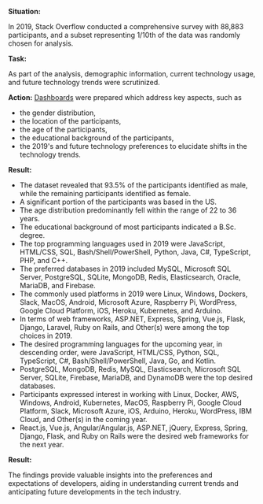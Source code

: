 **Situation:**

In 2019, Stack Overflow conducted a comprehensive survey with 88,883 participants, and a subset representing 1/10th of the data was randomly chosen for analysis.

**Task:**

As part of the analysis, demographic information, current technology usage, and future technology trends were scrutinized.

**Action:**
[Dashboards](https://dataplatform.cloud.ibm.com/dashboards/d99e4ca8-b5dc-475f-9e3d-a0ce25d6ba81/view/0463dc2a26e81ce25cabeee4079879022f302754b2bbd501d6d67b495d317497f36a1699c82c4f0cd9445730a0b8100f9b/) were prepared which address key aspects, such as
- the gender distribution,
- the location of the participants,
- the age of the participants,
- the educational background of the participants,
- the 2019's and future technology preferences to elucidate shifts in the technology trends.

**Result:**

- The dataset revealed that 93.5% of the participants identified as male, while the remaining participants identified as female.
- A significant portion of the participants was based in the US.
- The age distribution predominantly fell within the range of 22 to 36 years.
- The educational background of most participants indicated a B.Sc. degree.
- The top programming languages used in 2019 were JavaScript, HTML/CSS, SQL, Bash/Shell/PowerShell, Python, Java, C#, TypeScript, PHP, and C++.
- The preferred databases in 2019 included MySQL, Microsoft SQL Server, PostgreSQL, SQLite, MongoDB, Redis, Elasticsearch, Oracle, MariaDB, and Firebase.
- The commonly used platforms in 2019 were Linux, Windows, Dockers, Slack, MacOS, Android, Microsoft Azure, Raspberry Pi, WordPress, Google Cloud Platform, iOS, Heroku, Kubernetes, and Arduino.
- In terms of web frameworks, ASP.NET, Express, Spring, Vue.js, Flask, Django, Laravel, Ruby on Rails, and Other(s) were among the top choices in 2019.
- The desired programming languages for the upcoming year, in descending order, were JavaScript, HTML/CSS, Python, SQL, TypeScript, C#, Bash/Shell/PowerShell, Java, Go, and Kotlin.
- PostgreSQL, MongoDB, Redis, MySQL, Elasticsearch, Microsoft SQL Server, SQLite, Firebase, MariaDB, and DynamoDB were the top desired databases.
- Participants expressed interest in working with Linux, Docker, AWS, Windows, Android, Kubernetes, MacOS, Raspberry Pi, Google Cloud Platform, Slack, Microsoft Azure, iOS, Arduino, Heroku, WordPress, IBM Cloud, and Other(s) in the coming year.
- React.js, Vue.js, Angular/Angular.js, ASP.NET, jQuery, Express, Spring, Django, Flask, and Ruby on Rails were the desired web frameworks for the next year.

**Result:**

The findings provide valuable insights into the preferences and expectations of developers, aiding in understanding current trends and anticipating future developments in the tech industry.
